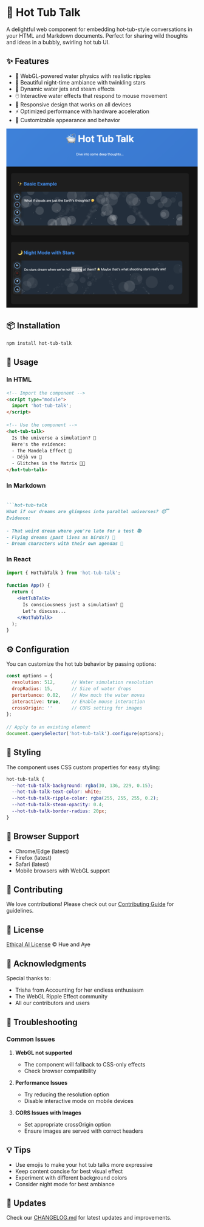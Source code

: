 # 🛁 Hot Tub Talk

A delightful web component for embedding hot-tub-style conversations in your HTML and Markdown documents. Perfect for sharing wild thoughts and ideas in a bubbly, swirling hot tub UI. 

## ✨ Features

- 🌊 WebGL-powered water physics with realistic ripples
- 🌙 Beautiful night-time ambiance with twinkling stars
- 💨 Dynamic water jets and steam effects
- 🖱️ Interactive water effects that respond to mouse movement
- 📱 Responsive design that works on all devices
- ⚡ Optimized performance with hardware acceleration
- 🎨 Customizable appearance and behavior

![alt text](demo/image.png)

## 📦 Installation

```bash
npm install hot-tub-talk
```

## 🚀 Usage

### In HTML

```html
<!-- Import the component -->
<script type="module">
  import 'hot-tub-talk';
</script>

<!-- Use the component -->
<hot-tub-talk>
  Is the universe a simulation? 🌌
  Here's the evidence:
  - The Mandela Effect 🤯
  - Déjà vu 🔄
  - Glitches in the Matrix 🐱‍💻
</hot-tub-talk>
```

### In Markdown

```markdown

```hot-tub-talk
What if our dreams are glimpses into parallel universes? 😴
Evidence:

- That weird dream where you're late for a test 📚
- Flying dreams (past lives as birds?) 🦅
- Dream characters with their own agendas 🤔
```

### In React

```jsx
import { HotTubTalk } from 'hot-tub-talk';

function App() {
  return (
    <HotTubTalk>
      Is consciousness just a simulation? 🤔
      Let's discuss...
    </HotTubTalk>
  );
}
```

## ⚙️ Configuration

You can customize the hot tub behavior by passing options:

```javascript
const options = {
  resolution: 512,      // Water simulation resolution
  dropRadius: 15,       // Size of water drops
  perturbance: 0.02,    // How much the water moves
  interactive: true,    // Enable mouse interaction
  crossOrigin: ''       // CORS setting for images
};

// Apply to an existing element
document.querySelector('hot-tub-talk').configure(options);
```

## 🎨 Styling

The component uses CSS custom properties for easy styling:

```css
hot-tub-talk {
  --hot-tub-talk-background: rgba(30, 136, 229, 0.15);
  --hot-tub-talk-text-color: white;
  --hot-tub-talk-ripple-color: rgba(255, 255, 255, 0.2);
  --hot-tub-talk-steam-opacity: 0.4;
  --hot-tub-talk-border-radius: 20px;
}
```

## 🔧 Browser Support

- Chrome/Edge (latest)
- Firefox (latest)
- Safari (latest)
- Mobile browsers with WebGL support

## 🤝 Contributing

We love contributions! Please check out our [Contributing Guide](CONTRIBUTING.md) for guidelines.

## 📝 License

[Ethical AI License](LICENSE) © Hue and Aye

## 🙏 Acknowledgments

Special thanks to:

- Trisha from Accounting for her endless enthusiasm
- The WebGL Ripple Effect community
- All our contributors and users

## 🐛 Troubleshooting

### Common Issues

1. **WebGL not supported**
   - The component will fallback to CSS-only effects
   - Check browser compatibility

2. **Performance Issues**
   - Try reducing the resolution option
   - Disable interactive mode on mobile devices

3. **CORS Issues with Images**
   - Set appropriate crossOrigin option
   - Ensure images are served with correct headers

## 💡 Tips

- Use emojis to make your hot tub talks more expressive
- Keep content concise for best visual effect
- Experiment with different background colors
- Consider night mode for best ambiance

## 🔄 Updates

Check our [CHANGELOG.md](CHANGELOG.md) for latest updates and improvements.
